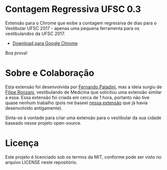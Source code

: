 Contagem Regressiva UFSC 0.3
==================

Extensão para o Chrome que exibe a contagem regressiva de dias para o Vestibular UFSC 2017 - apenas uma pequena ferramenta para os vestibulandos da UFSC 2017. 

* [Download para Google Chrome](https://chrome.google.com/webstore/detail/baacpolgnpcgpecpombpeoeljalccnld)

Boa prova!

Sobre e Colaboração
==================
Esta extensão foi desenvolvida por [Fernando Paladini](http://fpaladini.blogspot.com), mas a ideia surgiu de [Filipe Ronzani](https://www.facebook.com/fgronzani), vestibulando de Medicina que solicitou uma extensão similar a essa. Essa extensão foi criada em cerca de 1 hora, portanto não tive quase nenhum trabalho (pois me baseei [nessa extensão](https://github.com/paladini/QuantoCusta1BitcoinHoje) que já havia desenvolvido antigamente). 

Sinta-se à vontade para criar uma extensão para o vestibular da sua cidade baseado nesse projeto open-source. 

Licença
==================
Este projeto é licenciado sob os termos da MIT, conforme pode ser visto no arquivo LICENSE neste repositório.


